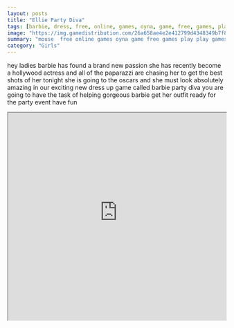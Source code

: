 ```yaml
---
layout: posts
title: "Ellie Party Diva"
tags: [barbie, dress, free, online, games, oyna, game, free, games, play, play, games]
image: "https://img.gamedistribution.com/26a658ae4e2e412799d4348349b7f859.jpg"
summary: "mouse  free online games oyna game free games play play games"
category: "Girls"
---
```


hey ladies barbie has found a brand new passion she has recently become a hollywood actress and all of the paparazzi are chasing her to get the best shots of her tonight she is going to the oscars and she must look absolutely amazing in our exciting new dress up game called barbie party diva you are going to have the task of helping gorgeous barbie get her outfit ready for the party event have fun

<iframe width="100%" height="480px;" src="https://html5.gamedistribution.com/26a658ae4e2e412799d4348349b7f859/"></iframe>